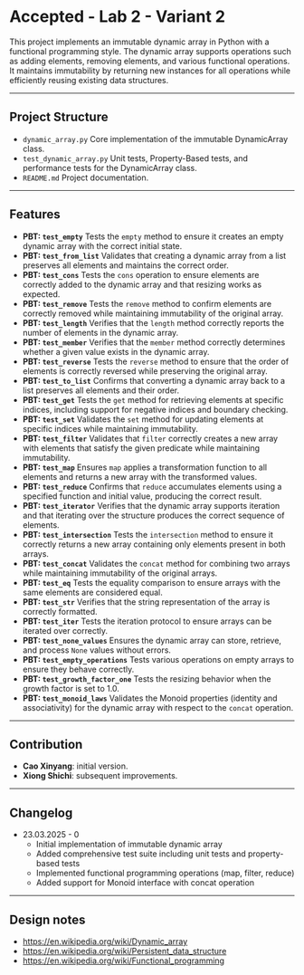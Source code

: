 # Accepted - Lab 2 - Variant 2

This project implements an immutable dynamic array in Python
with a functional programming style.
The dynamic array supports operations such as adding elements,
removing elements, and various functional operations.
It maintains immutability by returning new instances for all operations
while efficiently reusing existing data structures.

---

## Project Structure

- `dynamic_array.py`
  Core implementation
  of the immutable DynamicArray class.
- `test_dynamic_array.py`
  Unit tests, Property-Based tests, and performance tests
  for the DynamicArray class.
- `README.md`
  Project documentation.

---

## Features

- **PBT: `test_empty`**
  Tests the `empty` method to ensure it creates an empty dynamic array
  with the correct initial state.
- **PBT: `test_from_list`**
  Validates that creating a dynamic array from a list preserves all elements
  and maintains the correct order.
- **PBT: `test_cons`**
  Tests the `cons` operation to ensure elements are correctly added to the
  dynamic array and that resizing works as expected.
- **PBT: `test_remove`**
  Tests the `remove` method to confirm elements are correctly removed while
  maintaining immutability of the original array.
- **PBT: `test_length`**
  Verifies that the `length` method correctly reports the number of elements
  in the dynamic array.
- **PBT: `test_member`**
  Verifies that the `member` method correctly determines whether a given value
  exists in the dynamic array.
- **PBT: `test_reverse`**
  Tests the `reverse` method to ensure that the order of elements is correctly reversed
  while preserving the original array.
- **PBT: `test_to_list`**
  Confirms that converting a dynamic array back to a list preserves all elements
  and their order.
- **PBT: `test_get`**
  Tests the `get` method for retrieving elements at specific indices,
  including support for negative indices and boundary checking.
- **PBT: `test_set`**
  Validates the `set` method for updating elements at specific indices
  while maintaining immutability.
- **PBT: `test_filter`**
  Validates that `filter` correctly creates a new array with elements that satisfy
  the given predicate while maintaining immutability.
- **PBT: `test_map`**
  Ensures `map` applies a transformation function to all elements and
  returns a new array with the transformed values.
- **PBT: `test_reduce`**
  Confirms that `reduce` accumulates elements using a specified function and
  initial value, producing the correct result.
- **PBT: `test_iterator`**
  Verifies that the dynamic array supports iteration and that iterating over
  the structure produces the correct sequence of elements.
- **PBT: `test_intersection`**
  Tests the `intersection` method to ensure it correctly returns a new array
  containing only elements present in both arrays.
- **PBT: `test_concat`**
  Validates the `concat` method for combining two arrays while maintaining
  immutability of the original arrays.
- **PBT: `test_eq`**
  Tests the equality comparison to ensure arrays with the same elements
  are considered equal.
- **PBT: `test_str`**
  Verifies that the string representation of the array is correctly formatted.
- **PBT: `test_iter`**
  Tests the iteration protocol to ensure arrays can be iterated over correctly.
- **PBT: `test_none_values`**
  Ensures the dynamic array can store, retrieve, and process `None` values
  without errors.
- **PBT: `test_empty_operations`**
  Tests various operations on empty arrays to ensure they behave correctly.
- **PBT: `test_growth_factor_one`**
  Tests the resizing behavior when the growth factor is set to 1.0.
- **PBT: `test_monoid_laws`**
  Validates the Monoid properties (identity and associativity) for the
  dynamic array with respect to the `concat` operation.

---

## Contribution

- **Cao Xinyang**: initial version.
- **Xiong Shichi**: subsequent improvements.

---

## Changelog

- 23.03.2025 - 0  
   - Initial implementation of immutable dynamic array
   - Added comprehensive test suite including unit tests and property-based tests
   - Implemented functional programming operations (map, filter, reduce)
   - Added support for Monoid interface with concat operation

---

## Design notes

- <https://en.wikipedia.org/wiki/Dynamic_array>
- <https://en.wikipedia.org/wiki/Persistent_data_structure>
- <https://en.wikipedia.org/wiki/Functional_programming>